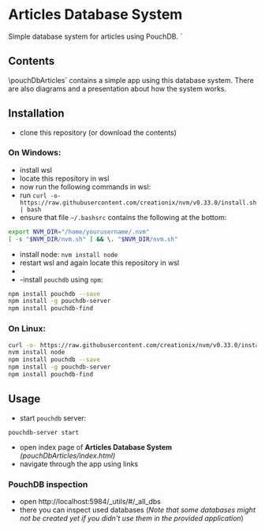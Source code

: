 # Articles Database System
Simple database system for articles using PouchDB. `

## Contents
\pouchDbArticles` contains a simple app using this database system. There are also diagrams and a presentation about how the system works.

## Installation
- clone this repository (or download the contents)


### On Windows:
- install wsl
- locate this repository in wsl 
- now run the following commands in wsl:
- run `curl -o- https://raw.githubusercontent.com/creationix/nvm/v0.33.0/install.sh | bash`
- ensure that file `~/.bashsrc` contains the following at the bottom:
```sh
export NVM_DIR="/home/yourusername/.nvm"
[ -s "$NVM_DIR/nvm.sh" ] && \. "$NVM_DIR/nvm.sh"
```
- install node:  `nvm install node`
- restart wsl and again locate this repository in wsl
- 
- -install `pouchdb` using `npm`:
```sh
npm install pouchdb --save
npm install -g pouchdb-server
npm install pouchdb-find
```

### On Linux:
```sh
curl -o- https://raw.githubusercontent.com/creationix/nvm/v0.33.0/install.sh | bash
nvm install node
npm install pouchdb --save
npm install -g pouchdb-server
npm install pouchdb-find
```

## Usage
- start `pouchdb` server:
```
pouchdb-server start
```

- open index page of **Articles Database System** *(pouchDbArticles/index.html)*
- navigate through the app using links

### PouchDB inspection
- open http://localhost:5984/_utils/#/_all_dbs
- there you can inspect used databases
(*Note that some databases might not be created yet if you didn't use them in the provided application*)
